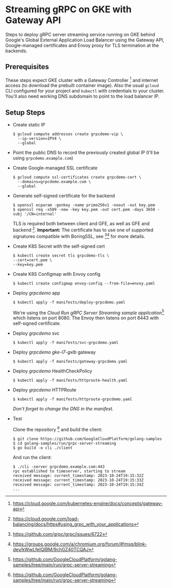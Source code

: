 # Streaming gRPC on GKE with Gateway API

Steps to deploy gRPC server streaming service running on GKE behind Google's
Global External Application Load Balancer using the Gateway API, Google-managed
certificates and Envoy proxy for TLS termination at the backends.

## Prerequisites

These steps expect GKE cluster with a Gateway Controller [^1] and internet
access (to download the prebuilt container image). Also the usual `gcloud` CLI
configured for your project and `kubectl` with credentials to your cluster.
You'll also need working DNS subdomain to point to the load balancer IP.

## Setup Steps

- Create static IP
  ```shell
  $ gcloud compute addresses create grpcdemo-vip \
    --ip-version=IPV4 \
    --global
  ```

- Point the public DNS to record the previously created global IP (I'll be
  using `grpcdemo.example.com`)

- Create Google-managed SSL certificate
  ```shell
  $ gcloud compute ssl-certificates create grpcdemo-cert \
    --domains=grpcdemo.example.com \
    --global
  ```

- Generate self-signed certificate for the backend
  ```shell
  $ openssl ecparam -genkey -name prime256v1 -noout -out key.pem
  $ openssl req -x509 -new -key key.pem -out cert.pem -days 3650 -subj '/CN=internal'
  ```
  TLS is required both between client and GFE, as well as GFE and backend [^2].
  **Important:** The certificate has to use one of supported signatures
  compatible with BoringSSL, see [^3][^4] for more details. 

- Create K8S Secret with the self-signed cert
  ```shell
  $ kubectl create secret tls grpcdemo-tls \
  --cert=cert.pem \
  --key=key.pem
  ```

- Create K8S Configmap with Envoy config
  ```shell
  $ kubectl create configmap envoy-config --from-file=envoy.yaml
  ```

- Deploy _grpcdemo_ app
  ```shell
  $ kubectl apply -f manifests/deploy-grpcdemo.yaml
  ```

  We're using the *Cloud Run gRPC Server Streaming sample application*[^5] which listens on port 8080.
  The Envoy then listens on port 8443 with self-signed certificate.

- Deploy _grpcdemo_ svc
  ```shell
  $ kubectl apply -f manifests/svc-grpcdemo.yaml
  ```

- Deploy _grpcdemo_ *gke-l7-gxlb* gateway
  ```shell
  $ kubectl apply -f manifests/gateway-grpcdemo.yaml
  ```

- Deploy _grpcdemo_ HealthCheckPolicy
  ```shell
  $ kubectl apply -f manifests/httproute-health.yaml
  ```

- Deploy _grpcdemo_ HTTPRoute
  ```shell
  $ kubectl apply -f manifests/httproute-grpcdemo.yaml
  ```
  *Don't forget to change the DNS in the manifest.*

- Test

  Clone the repository [^5] and build the client:
  ```shell
  $ git clone https://github.com/GoogleCloudPlatform/golang-samples
  $ cd golang-samples/run/grpc-server-streaming
  $ go build -o cli ./client
  ```

  And run the client:
  ```shell
  $ ./cli -server grpcdemo.example.com:443
  rpc established to timeserver, starting to stream
  received message: current_timestamp: 2023-10-24T19:15:32Z
  received message: current_timestamp: 2023-10-24T19:15:33Z
  received message: current_timestamp: 2023-10-24T19:15:34Z
  ...
  ```


[^1]: https://cloud.google.com/kubernetes-engine/docs/concepts/gateway-api
[^2]: https://cloud.google.com/load-balancing/docs/https#using_grpc_with_your_applications
[^3]: https://github.com/grpc/grpc/issues/6722
[^4]: https://groups.google.com/a/chromium.org/forum/#!msg/blink-dev/kWwLfeIQIBM/9chGZ40TCQAJ
[^5]: https://github.com/GoogleCloudPlatform/golang-samples/tree/main/run/grpc-server-streaming
